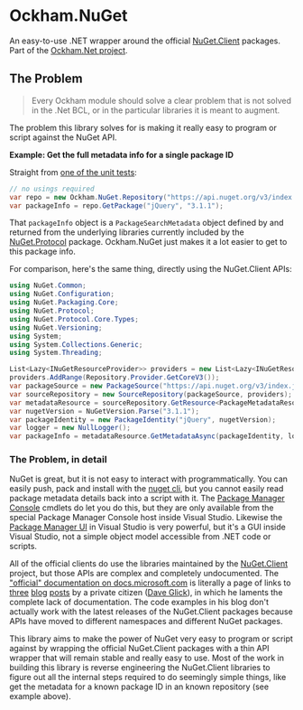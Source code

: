 # Ockham.NuGet
An easy-to-use .NET wrapper around the official [NuGet.Client](https://github.com/NuGet/NuGet.Client) packages. Part of the [Ockham.Net project](https://github.com/joshua-honig/ockham.net).

## The Problem

> Every Ockham module should solve a clear problem that is not solved in the .Net BCL, or in the particular libraries it is meant to augment.

The problem this library solves for is making it really easy to program or script against the NuGet API.

**Example: Get the full metadata info for a single package ID**

Straight from [one of the unit tests](https://github.com/joshua-honig/ockham.net.nuget/blob/master/src/test/PackageLookupTests.cs):

```C# 
// no usings required
var repo = new Ockham.NuGet.Repository("https://api.nuget.org/v3/index.json");
var packageInfo = repo.GetPackage("jQuery", "3.1.1"); 
```

That `packageInfo` object is a `PackageSearchMetadata` object defined by and returned from the underlying libraries currently included by the [NuGet.Protocol](https://www.nuget.org/packages/NuGet.Protocol/) package. Ockham.NuGet just makes it a lot easier to get to this package info.

For comparison, here's the same thing, directly using the NuGet.Client APIs:

```C#
using NuGet.Common;
using NuGet.Configuration;
using NuGet.Packaging.Core;
using NuGet.Protocol;
using NuGet.Protocol.Core.Types;
using NuGet.Versioning;
using System;
using System.Collections.Generic;
using System.Threading;

List<Lazy<INuGetResourceProvider>> providers = new List<Lazy<INuGetResourceProvider>>();
providers.AddRange(Repository.Provider.GetCoreV3());
var packageSource = new PackageSource("https://api.nuget.org/v3/index.json");
var sourceRepository = new SourceRepository(packageSource, providers);
var metadataResource = sourceRepository.GetResource<PackageMetadataResource>();
var nugetVersion = NuGetVersion.Parse("3.1.1");
var packageIdentity = new PackageIdentity("jQuery", nugetVersion);
var logger = new NullLogger();
var packageInfo = metadataResource.GetMetadataAsync(packageIdentity, logger, CancellationToken.None).Result;
```

### The Problem, in detail
NuGet is great, but it is not easy to interact with programmatically. You can easily push, pack and install with the [nuget cli](https://docs.microsoft.com/en-us/nuget/tools/nuget-exe-cli-reference), but you cannot easily read package metadata details back into a script with it. The [Package Manager Console](https://docs.microsoft.com/en-us/nuget/tools/package-manager-console) cmdlets do let you do this, but they are only available from the special Package Manager Console host inside Visual Studio. Likewise the [Package Manager UI](https://docs.microsoft.com/en-us/nuget/tools/package-manager-ui) in Visual Studio is very powerful, but it's a GUI inside Visual Studio, not a simple object model accessible from .NET code or scripts.

All of the official clients do use the libraries maintained by the [NuGet.Client](https://github.com/NuGet/NuGet.Client) project, but those APIs are complex and completely undocumented. The ["official" documentation on docs.microsoft.com](https://docs.microsoft.com/en-us/nuget/api/nuget-api-v3) is literally a page of links to [three](https://daveaglick.com/posts/exploring-the-nuget-v3-libraries-part-1) [blog](https://daveaglick.com/posts/exploring-the-nuget-v3-libraries-part-2) [posts](https://daveaglick.com/posts/exploring-the-nuget-v3-libraries-part-3) by a private citizen ([Dave Glick](https://daveaglick.com/)), in which he laments the complete lack of documentation. The code examples in his blog don't actually work with the latest releases of the NuGet.Client packages because APIs have moved to different namespaces and different NuGet packages.

This library aims to make the power of NuGet very easy to program or script against by wrapping the official NuGet.Client packages with a thin API wrapper that will remain stable and really easy to use. Most of the work in building this library is reverse engineering the NuGet.Client libraries to figure out all the internal steps required to do seemingly simple things, like get the metadata for a known package ID in an known repository (see example above).

